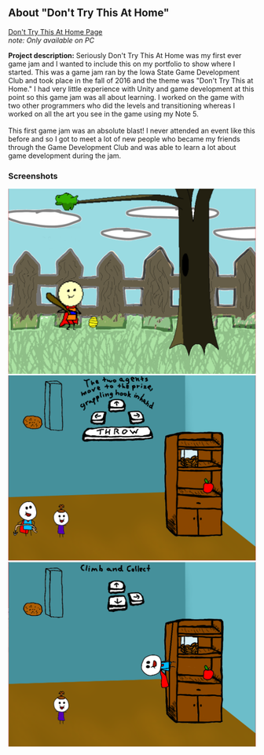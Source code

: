 ## About "Don't Try This At Home"
<a href="https://colehuin90099.itch.io/seriously-dont-try-this-at-home">Don't Try This At Home Page</a>
<br />
<i>note: Only available on PC</i>
  
**Project description:** Seriously Don't Try This At Home was my first ever game jam and I wanted to include this on my portfolio to show where I started. This was a game jam ran by the Iowa State Game Development Club and took place in the fall of 2016 and the theme was "Don't Try This at Home." I had very little experience with Unity and game development at this point so this game jam was all about learning. I worked on the game with two other programmers who did the levels and transitioning whereas I worked on all the art you see in the game using my Note 5. 
<br />
<br />
This first game jam was an absolute blast! I never attended an event like this before and so I got to meet a lot of new people who became my friends through the Game Development Club and was able to learn a lot about game development during the jam. 

### Screenshots

<img src="images/DTH(Pic1).png?raw=true"/>
<img src="images/DTH(Pic2).png?raw=true"/>
<img src="images/DTH(Pic3).png?raw=true"/>
